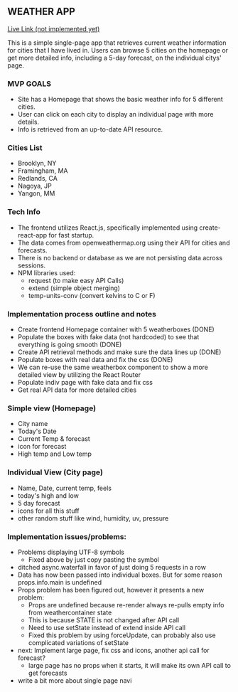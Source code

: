 ## WEATHER APP
[Live Link (not implemented yet)](https://github.com/heinhtetPS)

This is a simple single-page app that retrieves current weather information for cities that I have lived in. Users can browse 5 cities on the homepage or get more detailed info, including a 5-day forecast, on the individual citys' page. 

### MVP GOALS
- Site has a Homepage that shows the basic weather info for 5 different cities.
- User can click on each city to display an individual page with more details.
- Info is retrieved from an up-to-date API resource.

### Cities List
- Brooklyn, NY
- Framingham, MA
- Redlands, CA
- Nagoya, JP
- Yangon, MM

### Tech Info
- The frontend utilizes React.js, specifically implemented using create-react-app for fast startup.
- The data comes from openweathermap.org using their API for cities and forecasts.
- There is no backend or database as we are not persisting data across sessions.
- NPM libraries used:
  - request (to make easy API Calls)
  - extend (simple object merging)
  - temp-units-conv (convert kelvins to C or F)

### Implementation process outline and notes
- Create frontend Homepage container with 5 weatherboxes (DONE)
- Populate the boxes with fake data (not hardcoded) to see that everything is going smooth (DONE)
- Create API retrieval methods and make sure the data lines up (DONE)
- Populate boxes with real data and fix the css (DONE)
- We can re-use the same weatherbox component to show a more detailed view by utilizing the React Router
- Populate indiv page with fake data and fix css
- Get real API data for more detailed cities

### Simple view (Homepage)
- City name
- Today's Date
- Current Temp & forecast
- icon for forecast
- High temp and Low temp

### Individual View (City page)
- Name, Date, current temp, feels
- today's high and low
- 5 day forecast
- icons for all this stuff
- other random stuff like wind, humidity, uv, pressure

### Implementation issues/problems:
- Problems displaying UTF-8 symbols
  - Fixed above by just copy pasting the symbol
- ditched async.waterfall in favor of just doing 5 requests in a row
- Data has now been passed into individual boxes. But for some reason props.info.main is undefined
- Props problem has been figured out, however it presents a new problem:
  - Props are undefined because re-render always re-pulls empty info from weathercontainer state
  - This is because STATE is not changed after API call
  - Need to use setState instead of extend inside API call
  - Fixed this problem by using forceUpdate, can probably also use complicated variations of setState
- next: Implement large page, fix css and icons, another api call for forecast?
  - large page has no props when it starts, it will make its own API call to get forecasts
- write a bit more about single page navi

